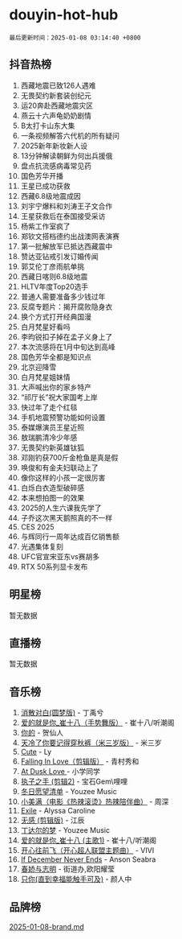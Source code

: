 # douyin-hot-hub

`最后更新时间：2025-01-08 03:14:40 +0800`

## 抖音热榜

1. 西藏地震已致126人遇难
1. 无畏契约新套装创纪元
1. 运20奔赴西藏地震灾区
1. 燕云十六声龟奶奶剧情
1. B太打卡山东大集
1. 一条视频解答六代机的所有疑问
1. 2025新年新妆新人设
1. 13分钟解读朝鲜为何出兵援俄
1. 盘点抗流感病毒常见药
1. 国色芳华开播
1. 王星已成功获救
1. 西藏6.8级地震成因
1. 刘宇宁爆料和刘涛王子文合作
1. 王星获救后在泰国接受采访
1. 杨紫工作室疯了
1. 郑钦文搭档德约出战澳网表演赛
1. 第一批解放军已抵达西藏震中
1. 赞达亚钻戒引发订婚传闻
1. 郭艾伦丁彦雨航单挑
1. 西藏日喀则6.8级地震
1. HLTV年度Top20选手
1. 普通人需要准备多少钱过年
1. 反腐专题片：揭开腐败隐身衣
1. 换个方式打开经典国漫
1. 白月梵星好看吗
1. 李昀锐扣子掉在孟子义身上了
1. 本次流感将在1月中旬达到高峰
1. 国色芳华全都是知识点
1. 北京迎降雪
1. 白月梵星姐妹情
1. 大声喊出你的家乡特产
1. “祁厅长”祝大家国考上岸
1. 快过年了走个红毯
1. 手机地震预警功能如何设置
1. 泰媒爆演员王星近照
1. 敖瑞鹏清冷少年感
1. 无畏契约新英雄钛狐
1. 邓刚钓获700斤金枪鱼是真是假
1. 唤俊和有金夫妇联动上了
1. 像你这样的小孩一定很厉害
1. 白烁白衣造型破碎感
1. 本来想拍图一的效果
1. 2025的人生六课我先学了
1. 子乔这次黑天鹅照真的不一样
1. CES 2025
1. 与辉同行一周年达成百亿销售额
1. 光遇集体复刻
1. UFC官宣宋亚东vs赛胡多
1. RTX 50系列显卡发布

## 明星榜

暂无数据

## 直播榜

暂无数据

## 音乐榜

1. [消散对白(圆梦版)](https://sf5-hl-cdn-tos.douyinstatic.com/obj/tos-cn-ve-2774/og4jB5I5IizzoZVAAAzWgBMAsMDWoArfwBOiFs) - 丁禹兮
1. [爱的就是你_崔十八（手势舞版）](https://sf5-hl-cdn-tos.douyinstatic.com/obj/tos-cn-ve-2774/oApB2AigNyB4sTw7JhBOikMAf0oDJzMWBuIrgm) - 崔十八/听潮阁
1. [你的](https://sf5-hl-cdn-tos.douyinstatic.com/obj/tos-cn-ve-2774/oYuIeKf42jB7sEV6B2upMdpYAgfrQWj0FeRegh) - 贺仙人
1. [天冷了你要记得穿秋裤（米三岁版）](https://sf5-hl-cdn-tos.douyinstatic.com/obj/tos-cn-ve-2774/oQlIwVIDWiZ6BQilAorS7MA0AgCkQDvcZAdm1) - 米三岁
1. [Cute](https://sf5-hl-cdn-tos.douyinstatic.com/obj/tos-cn-ve-2774/o4IbIzHWKAAB4wsS5qMBRiiAlEBGTpQRNfFvuo) - Ly
1. [Falling In Love（剪辑版）](https://sf5-hl-cdn-tos.douyinstatic.com/obj/tos-cn-ve-2774/o8ajpA8zzgBPahbBIO8AcKGBLJezFCRd1wfP9f) - 青村秀和
1. [ At Dusk  Love ](https://sf5-hl-cdn-tos.douyinstatic.com/obj/tos-cn-ve-2774/o8CrpCf5CaYgI4ZrtQgMQAFEfuGqNnRSDQAPBc) - 小学同学
1. [执子之手 (剪辑2)](https://sf5-hl-cdn-tos.douyinstatic.com/obj/tos-cn-ve-2774/oUoZLQjCc31XzqsBnBQUNgeKtYPBcgbFDwtfcu) - 宝石Gem\哩哩
1. [冬日愿望清单](https://sf5-hl-cdn-tos.douyinstatic.com/obj/tos-cn-ve-2774/oIIgUOeamCFCVAzxN6MFRLIBlLGpUqQxeeHrLE) - Youzee Music
1. [小美满（电影《热辣滚烫》热辣陪伴曲）](https://sf5-hl-cdn-tos.douyinstatic.com/obj/tos-cn-ve-2774/o0GAn2lSgfZIDUgtevCGDQYnFg4CwnrBaxbTZL) - 周深
1. [Exile](https://sf5-hl-cdn-tos.douyinstatic.com/obj/tos-cn-ve-2774/oYj4gAQTknKE3WW0Je8KGmQ7z1cA4FefwtbufD) - Alyssa Caroline
1. [无感 (剪辑版)](https://sf5-hl-cdn-tos.douyinstatic.com/obj/tos-cn-ve-2774/o0eIsUzJBDlQaQFC5OFlgbMEZC1TFYBftOBn6p) - 江辰
1. [丁达尔的梦](https://sf5-hl-cdn-tos.douyinstatic.com/obj/tos-cn-ve-2774/oMU3WirUZBVQkAC9ccG5P2IQirziZM2RTInUY) - Youzee Music
1. [爱的就是你_崔十八 (主歌1)](https://sf5-hl-cdn-tos.douyinstatic.com/obj/tos-cn-ve-2774/oI5BO5DhFZ6UTcNCnZaOCBLtZ7WIMQGfgnXf5E) - 崔十八/听潮阁
1. [开心往前飞（开心超人联盟主题曲）](https://sf5-hl-cdn-tos.douyinstatic.com/obj/tos-cn-ve-2774/9d8fb7c82cf1421fb93a9fe925275e0a) - VIVI
1. [If December Never Ends](https://sf5-hl-cdn-tos.douyinstatic.com/obj/tos-cn-ve-2774/oY1IQMoTgCFIBg8RZifyqlBBt1UFgitTYmxeOS) - Anson Seabra
1. [春娇与志明](https://sf5-hl-cdn-tos.douyinstatic.com/obj/tos-cn-ve-2774/e530d8fceb7044b39707d7f9ff54add1) - 街道办,欧阳耀莹
1. [只你(直到幸福能触手可及)](https://sf5-hl-cdn-tos.douyinstatic.com/obj/tos-cn-ve-2774/o0lBkRDzFTeaVSUz3ZZSCBVtZ5DIMQGfgmEAuE) - 颜人中

## 品牌榜

[2025-01-08-brand.md](2025-01-08-brand.md)
